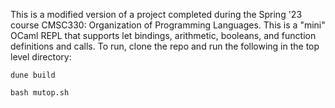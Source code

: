 This is a modified version of a project completed during the Spring '23 course CMSC330: Organization of Programming Languages. This is a "mini" OCaml REPL that supports let bindings, arithmetic, booleans, and function definitions and calls.
To run, clone the repo and run the following in the top level directory:

````dune build````


````bash mutop.sh````
